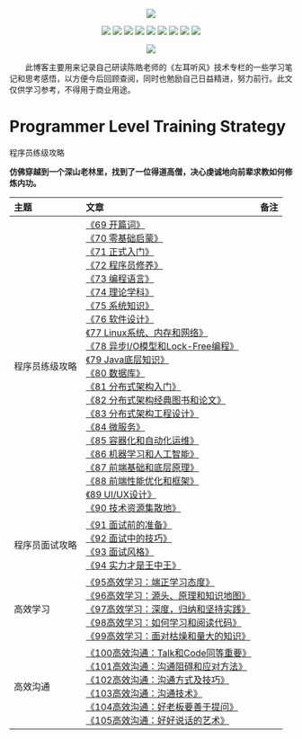 <p align='center'>
<img src='https://upload-images.jianshu.io/upload_images/4164292-924a7ecba1243f0a.jpg?imageMogr2/auto-orient/strip%7CimageView2/2/w/1240'>
</p>

<p align='center'>
<img src="https://img.shields.io/badge/platform-iOS-ff69b4.svg">
<img src="https://img.shields.io/badge/language-Objective--C-orange.svg">
<img src="https://img.shields.io/badge/language-python-yellowgreen.svg">
<img src="https://img.shields.io/badge/language-shell-green.svg">
<img src="https://img.shields.io/badge/language-JavaScript-yellow.svg">
<img src="https://img.shields.io/badge/language-Java-yellow.svg">
<img src="https://img.shields.io/badge/language-PHP-yellow.svg">
<img src="https://img.shields.io/badge/language-C-yellow.svg">
<img src="https://img.shields.io/badge/language-C++-yellow.svg">
<!--<img src="https://img.shields.io/badge/blog-https://baohenglin.github.io-blue.svg">-->

</p>

<p align='center'>
<a href="https://baohenglin.github.io"><img src="https://img.shields.io/badge/blog-https://baohenglin.github.io-blue.svg"></a>
<!--<a href="https://juejin.im/user/57638ad8207703006b06e3ef"><img src="https://img.shields.io/badge/%E6%8E%98%E9%87%91-@bestswifter-fd6f32.svg?style=flat&colorA=1970fe"></a>
<a href="https://www.zhihu.com/people/bestswifter/activities"><img src="https://img.shields.io/badge/%E7%9F%A5%E4%B9%8E-@bestswifter-50E3C2.svg?style=flat&colorA=0083ea"></a>-->
<i<!--mg src="https://img.shields.io/badge/PR-welcome%20!-brightgreen.svg?colorA=a0cd34-->">
</p>
&emsp;&emsp;此博客主要用来记录自己研读陈皓老师的《左耳听风》技术专栏的一些学习笔记和思考感悟，以方便今后回顾查阅，同时也勉励自己日益精进，努力前行。此文仅供学习参考，不得用于商业用途。

# Programmer Level Training Strategy
程序员练级攻略

**仿佛穿越到一个深山老林里，找到了一位得道高僧，决心虔诚地向前辈求教如何修炼内功。**

|主题|文章|备注|
|:---|:--|:---:
程序员练级攻略|[《69 开篇词》]()<br>[《70 零基础启蒙》]()<br>[《71 正式入门》]()<br>[《72 程序员修养》]()<br>[《73 编程语言》]()<br>[《74 理论学科》]()<br>[《75 系统知识》]()<br>[《76 软件设计》]()<br>[《77 Linux系统、内存和网络》]()<br>[《78 异步I/O模型和Lock-Free编程》]()<br>[《79 Java底层知识》]()<br>[《80 数据库》]()<br>[《81 分布式架构入门》]()<br>[《82 分布式架构经典图书和论文》]()<br>[《83 分布式架构工程设计》]()<br>[《84 微服务》]()<br>[《85 容器化和自动化运维》]()<br>[《86 机器学习和人工智能》]()<br>[《87 前端基础和底层原理》](https://github.com/baohenglin/ProgrammerLevelTrainingStrategy/blob/master/Articles/%E3%80%8A%E5%89%8D%E7%AB%AF%E5%9F%BA%E7%A1%80%E5%92%8C%E5%BA%95%E5%B1%82%E5%8E%9F%E7%90%8687%E3%80%8B.md)<br>[《88 前端性能优化和框架》]()<br>[《89 UI/UX设计》]()<br>[《90 技术资源集散地》]()<br>|
程序员面试攻略|[《91 面试前的准备》](https://github.com/baohenglin/ProgrammerLevelTrainingStrategy/blob/master/Articles/《91%20面试前的准备》.md)<br>[《92 面试中的技巧》]()<br>[《93 面试风格》]()<br>[《94 实力才是王中王》]()<br>|
高效学习|[《95高效学习：端正学习态度》](https://github.com/baohenglin/ProgrammerLevelTrainingStrategy/blob/master/Articles/《左耳听风_95高效学习：端正学习态度》.md)<br>[《96高效学习：源头、原理和知识地图》](https://github.com/baohenglin/ProgrammerLevelTrainingStrategy/blob/master/Articles/《96高效学习：源头、原理和知识地图》.md)<br>[《97高效学习：深度，归纳和坚持实践》](https://github.com/baohenglin/ProgrammerLevelTrainingStrategy/blob/master/Articles/《97高效学习：深度，归纳和坚持实践》.md)<br>[《98高效学习：如何学习和阅读代码》](https://github.com/baohenglin/ProgrammerLevelTrainingStrategy/blob/master/Articles/《98高效学习：如何学习和阅读代码》.md)<br>[《99高效学习：面对枯燥和量大的知识》](https://github.com/baohenglin/ProgrammerLevelTrainingStrategy/blob/master/Articles/99高效学习：面对枯燥和量大的知识.md)<br>|
|高效沟通|[《100高效沟通：Talk和Code同等重要》](https://github.com/baohenglin/ProgrammerLevelTrainingStrategy/blob/master/Articles/《100高效沟通：Talk和Code同等重要》.md)<br>[《101高效沟通：沟通阻碍和应对方法》]()<br>[《102高效沟通：沟通方式及技巧》]()<br>[《103高效沟通：沟通技术》]()<br>[《104高效沟通：好老板要善于提问》]()<br>[《105高效沟通：好好说话的艺术》]()<br>|


